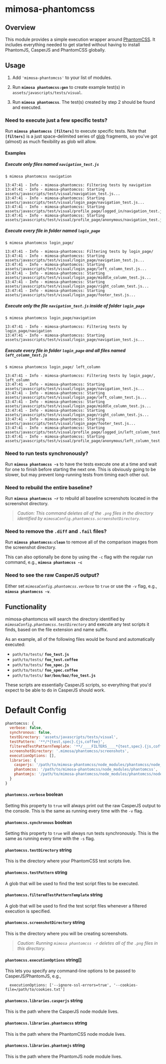 mimosa-phantomcss
=================

## Overview

This module provides a simple execution wrapper around [PhantomCSS](https://github.com/Huddle/PhantomCSS).  It includes everything needed to get started without having to install PhantomJS, CasperJS and PhantomCSS globally.



## Usage

1. Add `'mimosa-phantomcss'` to your list of modules.

2. Run **`mimosa phantomcss:gen`** to create example test(s) in `assets/javascripts/tests/visual`.

3. Run **`mimosa phantomcss`**.  The test(s) created by step 2 should be found and executed.



### Need to execute just a few specific tests?

Run **`mimosa phantomcss [filters]`** to execute specific tests.  Note that **`[filters]`** is a just space-delimited series of [glob](https://www.npmjs.com/package/glob) fragments, so you've got (almost) as much flexibility as glob will allow.

#### Examples

##### Execute only files named `navigation_test.js`

```
$ mimosa phantomcss navigation

13:47:41 - Info - mimosa-phantomcss: Filtering tests by navigation
13:47:41 - Info - mimosa-phantomcss: Starting assets/javascripts/test/visual/navigation_test.js...
13:47:41 - Info - mimosa-phantomcss: Starting assets/javascripts/test/visual/login_page/navigation_test.js...
13:47:41 - Info - mimosa-phantomcss: Starting assets/javascripts/test/visual/profile_page/logged_in/navigation_test.js...
13:47:41 - Info - mimosa-phantomcss: Starting assets/javascripts/test/visual/profile_page/anonymous/navigation_test.js...
```

##### Execute every file in folder named `login_page`

```
$ mimosa phantomcss login_page/

13:47:41 - Info - mimosa-phantomcss: Filtering tests by login_page/
13:47:41 - Info - mimosa-phantomcss: Starting assets/javascripts/test/visual/login_page/navigation_test.js...
13:47:41 - Info - mimosa-phantomcss: Starting assets/javascripts/test/visual/login_page/left_column_test.js...
13:47:41 - Info - mimosa-phantomcss: Starting assets/javascripts/test/visual/login_page/middle_column_test.js...
13:47:41 - Info - mimosa-phantomcss: Starting assets/javascripts/test/visual/login_page/right_column_test.js...
13:47:41 - Info - mimosa-phantomcss: Starting assets/javascripts/test/visual/login_page/footer_test.js...
```

##### Execute only the file `navigation_test.js` inside of folder `login_page`

```
$ mimosa phantomcss login_page/navigation

13:47:41 - Info - mimosa-phantomcss: Filtering tests by login_page/navigation
13:47:41 - Info - mimosa-phantomcss: Starting assets/javascripts/test/visual/login_page/navigation_test.js...
```

##### Execute every file in folder `login_page` and all files named `left_column_test.js`

```
$ mimosa phantomcss login_page/ left_column

13:47:41 - Info - mimosa-phantomcss: Filtering tests by login_page/, left_column
13:47:41 - Info - mimosa-phantomcss: Starting assets/javascripts/test/visual/login_page/navigation_test.js...
13:47:41 - Info - mimosa-phantomcss: Starting assets/javascripts/test/visual/login_page/left_column_test.js...
13:47:41 - Info - mimosa-phantomcss: Starting assets/javascripts/test/visual/login_page/middle_column_test.js...
13:47:41 - Info - mimosa-phantomcss: Starting assets/javascripts/test/visual/login_page/right_column_test.js...
13:47:41 - Info - mimosa-phantomcss: Starting assets/javascripts/test/visual/login_page/footer_test.js...
13:47:41 - Info - mimosa-phantomcss: Starting assets/javascripts/test/visual/profile_page/logged_in/left_column_test.js...
13:47:41 - Info - mimosa-phantomcss: Starting assets/javascripts/test/visual/profile_page/anonymous/left_column_test.js...
```

### Need to run tests synchronously?

Run **`mimosa phantomcss -s`** to have the tests execute one at a time and wait for one to finish before starting the next one.  This is obviously going to be slower, but may prevent long-running tests from timing each other out.


### Need to rebuild the entire baseline?

Run **`mimosa phantomcss -r`** to rebuild all baseline screenshots located in the screenshot directory.

> *Caution: This command deletes all of the `.png` files in the directory identified by `mimosaConfig.phantomcss.screenshotDirectory`*.

### Need to remove the `.diff` and `.fail` files?

Run **`mimosa phantomcss:clean`** to remove all of the comparison images from the screenshot directory.

This can also optionally be done by using the `-c` flag with the regular run command, e.g., **`mimosa phantomcss -c`**

### Need to see the raw CasperJS output?

Either set *`mimosaConfig.phantomcss.verbose`* to `true` or use the `-v` flag, e.g., **`mimosa phantomcss -v`**.




## Functionality

mimosa-phantomcss will search the directory identified by *`mimosaConfig.phantomcss.testDirectory`* and execute any test scripts it finds, based on the file extension and name suffix.

As an example, all of the following files would be found and automatically executed:

* `path/to/tests/` **`foo_test.js`**
* `path/to/tests/` **`foo_test.coffee`**
* `path/to/tests/` **`foo_spec.js`**
* `path/to/tests/` **`foo_spec.coffee`**
* `path/to/tests/` **`bar/boo/baz/foo_test.js`**

These scripts are essentially CasperJS scripts, so everything that you'd expect to be able to do in CasperJS should work.


# Default Config

```javascript
phantomcss: {
  verbose: false,
  synchronous: false,
  testDirectory: 'assets/javascripts/tests/visual',
  testPattern: '**/*{test,spec}.{js,coffee}',
  filteredTestPatternTemplate: '**/____FILTERS____*{test,spec}.{js,coffee}',
  screenshotDirectory: '.mimosa/phantomcss/screenshots',
  executionOptions: [],
  libraries: {
    casperjs: '/path/to/mimosa-phantomcss/node_modules/phantomcss/node_modules/casperjs',
    phantomcss: '/path/to/mimosa-phantomcss/node_modules/phantomcss',
    phantomjs: '/path/to/mimosa-phantomcss/node_modules/phantomcss/node_modules/phantomjs'
  }
}
```

#### `phantomcss.verbose` boolean

Setting this property to `true` will always print out the raw CasperJS output to the console.  This is the same as running every time with the `-v` flag.

#### `phantomcss.synchronous` boolean

Setting this property to `true` will always run tests synchronously.  This is the same as running every time with the `-s` flag.

#### `phantomcss.testDirectory` string

This is the directory where your PhantomCSS test scripts live.

#### `phantomcss.testPattern` string

A glob that will be used to find the test script files to be executed.

#### `phantomcss.filteredTestPatternTemplate` string

A glob that will be used to find the test script files whenever a filtered execution is specified.

#### `phantomcss.screenshotDirectory` string

This is the directory where you will be creating screenshots.

> *Caution: Running `mimosa phantomcss -r` deletes all of the `.png` files in this directory.*

#### `phantomcss.executionOptions` string[]

This lets you specify any command-line options to be passed to CasperJS/PhantomJS, e.g.,

```
  executionOptions: ['--ignore-ssl-errors=true', '--cookies-file=/path/to/cookies.txt']
```

#### `phantomcss.libraries.casperjs` string

This is the path where the CasperJS node module lives.

#### `phantomcss.libraries.phantomcss` string

This is the path where the PhantomCSS node module lives.

#### `phantomcss.libraries.phantomjs` string

This is the path where the PhantomJS node module lives.

